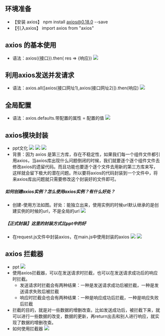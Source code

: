 ## 环境准备
* 【安装 axios】 npm install axios@0.18.0 --save
* 【引入axios】 import axios from "axios"

## axios 的基本使用
* 语法：axios({接口}).then( res => {响应})
 ![](https://api2.mubu.com/v3/document_image/88dd5247-2b15-4cea-8d20-be929b9fe352-11752736.jpg)

## 利用axios发送并发请求
* 语法：axios.all([axios(接口网址1),axios(接口网址2)]).then(响应)
 ![](https://api2.mubu.com/v3/document_image/923e70ea-e405-468c-8e22-19bdbfe696e7-11752736.jpg)

## 全局配置
* 语法：axios.defaults.带配置的属性 = 配置的值
 ![](https://api2.mubu.com/v3/document_image/d8e4179f-3271-4723-9a9d-de1fb977686c-11752736.jpg)

## axios模块封装
* ppt文化
  ![](https://api2.mubu.com/v3/document_image/47e2d091-3fb8-453d-b4bf-aed97684ddef-11752736.jpg)
  ![](https://api2.mubu.com/v3/document_image/e2685ef1-adad-4c9a-b3db-fe92e8f80ade-11752736.jpg)
  ![](https://api2.mubu.com/v3/document_image/969ec2fc-5076-4e2f-ac10-d5e07ddf8392-11752736.jpg)
* 背景：因为 axios 是第三方库，存在不稳定性，如果我们每一个组件文件都引用axios，当axios库出现什么问题倒闭的时候，我们就要逐个逐个组件文件去修改axios的遗留代码。而且功能也要逐个逐个文件去用新的第三方库来写，这样就会留下极大的潜在问题。所以要将axios的代码封装到一个文件中，将来axios库出问题就只需要修改这个封装好的文件即可。

##### 如何创建axios实例？怎么使用axios实例？有什么好处？
* 创建-使用方法如图。好处：能独立出来，使用实例的时候url默认继承的是创建实例的时候的url，不是全局的url
 ![](https://api2.mubu.com/v3/document_image/85e2c34f-7029-4888-ae28-8e9355c467c0-11752736.jpg)

##### 【正式封装】这里的封装方式比ppt中的好
* 在request.js文件中封装axios，在main.js中使用封装的axios
 ![](https://api2.mubu.com/v3/document_image/9c1bc23b-ecae-4666-bdb6-d38ad2d3b517-11752736.jpg)
 ![](https://api2.mubu.com/v3/document_image/cfc3fc1f-eac3-487c-93c4-f7b4aaf891f1-11752736.jpg)

## axios 拦截器
* ppt
 ![](https://api2.mubu.com/v3/document_image/163280113585448a6.jpg)
* 使用axios拦截器，可以在发送请求时拦截，也可以在发送请求成功后的响应时拦截。
  * 发送请求时拦截会有两种结果：一种是发送请求成功后被拦截，一种是发送请求失败后被拦截
  * 响应时拦截会也会有两种结果：一种是响应成功后拦截，一种是响应失败后拦截
* 拦截的目的，就是对一些数据的增删改查。比如发送成功后，被拦截下来，就可以进行一些数据的改变，数据的更新，再return出去和别人进行响应，就实现了数据的增删改查。
* 如何使用拦截器
 ![](https://api2.mubu.com/v3/document_image/725ba342-5184-4d3c-8e65-c3cacaa2d570-11752736.jpg)